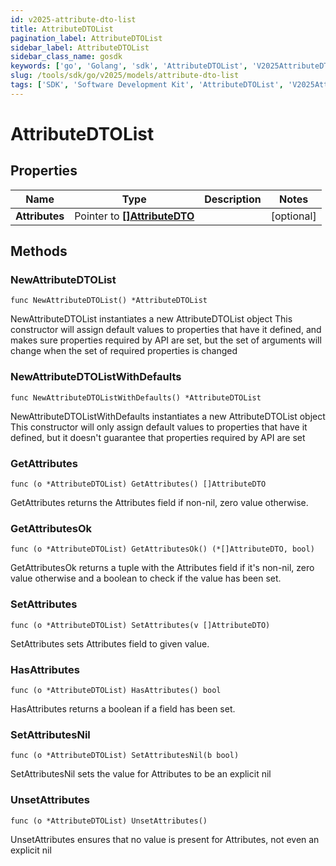 ```yaml
---
id: v2025-attribute-dto-list
title: AttributeDTOList
pagination_label: AttributeDTOList
sidebar_label: AttributeDTOList
sidebar_class_name: gosdk
keywords: ['go', 'Golang', 'sdk', 'AttributeDTOList', 'V2025AttributeDTOList'] 
slug: /tools/sdk/go/v2025/models/attribute-dto-list
tags: ['SDK', 'Software Development Kit', 'AttributeDTOList', 'V2025AttributeDTOList']
---
```


# AttributeDTOList

## Properties

Name | Type | Description | Notes
------------ | ------------- | ------------- | -------------
**Attributes** | Pointer to [**[]AttributeDTO**](attribute-dto) |  | [optional] 

## Methods

### NewAttributeDTOList

`func NewAttributeDTOList() *AttributeDTOList`

NewAttributeDTOList instantiates a new AttributeDTOList object
This constructor will assign default values to properties that have it defined,
and makes sure properties required by API are set, but the set of arguments
will change when the set of required properties is changed

### NewAttributeDTOListWithDefaults

`func NewAttributeDTOListWithDefaults() *AttributeDTOList`

NewAttributeDTOListWithDefaults instantiates a new AttributeDTOList object
This constructor will only assign default values to properties that have it defined,
but it doesn't guarantee that properties required by API are set

### GetAttributes

`func (o *AttributeDTOList) GetAttributes() []AttributeDTO`

GetAttributes returns the Attributes field if non-nil, zero value otherwise.

### GetAttributesOk

`func (o *AttributeDTOList) GetAttributesOk() (*[]AttributeDTO, bool)`

GetAttributesOk returns a tuple with the Attributes field if it's non-nil, zero value otherwise
and a boolean to check if the value has been set.

### SetAttributes

`func (o *AttributeDTOList) SetAttributes(v []AttributeDTO)`

SetAttributes sets Attributes field to given value.

### HasAttributes

`func (o *AttributeDTOList) HasAttributes() bool`

HasAttributes returns a boolean if a field has been set.

### SetAttributesNil

`func (o *AttributeDTOList) SetAttributesNil(b bool)`

 SetAttributesNil sets the value for Attributes to be an explicit nil

### UnsetAttributes
`func (o *AttributeDTOList) UnsetAttributes()`

UnsetAttributes ensures that no value is present for Attributes, not even an explicit nil

